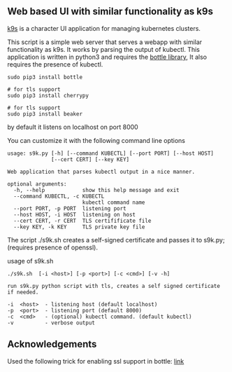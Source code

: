 

## Web based UI with similar functionality as k9s

[k9s](https://github.com/derailed/k9s) is a character UI application for managing kubernetes clusters.

This script is a simple web server that serves a webapp with similar functionality as k9s. It works by parsing the output of kubectl.
This application is written in python3 and requires the [bottle library](https://bottlepy.org/docs/dev/), It also requires the presence of kubectl.


```
sudo pip3 install bottle

# for tls support
sudo pip3 install cherrypy

# for tls support
sudo pip3 install beaker

```

by default it listens on localhost on port 8000


You can customize it with the following command line options
```
usage: s9k.py [-h] [--command KUBECTL] [--port PORT] [--host HOST]
              [--cert CERT] [--key KEY]

Web application that parses kubectl output in a nice manner.

optional arguments:
  -h, --help            show this help message and exit
  --command KUBECTL, -c KUBECTL
                        kubectl command name
  --port PORT, -p PORT  listening port
  --host HOST, -i HOST  listening on host
  --cert CERT, -r CERT  TLS certifificate file
  --key KEY, -k KEY     TLS private key file

```

The script ./s9k.sh creates a self-signed certificate and passes it to s9k.py; (requires presence of openssl).

usage of s9k.sh

```
./s9k.sh  [-i <host>] [-p <port>] [-c <cmd>] [-v -h]

run s9k.py python script with tls, creates a self signed certificate if needed.

-i  <host>  - listening host (default localhost)
-p  <port>  - listening port (default 8000)
-c  <cmd>   - (optional) kubectl command. (default kubectl)
-v          - verbose output
```

## Acknowledgements

Used the following trick for enabling ssl support in bottle: [link](https://github.com/nickbabcock/bottle-ssl)
